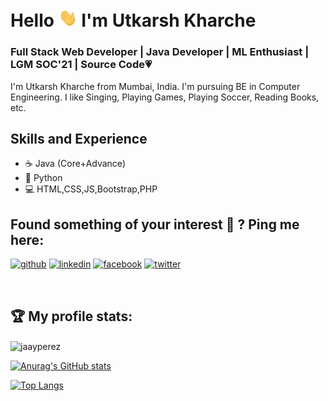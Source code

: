 # Hello <img src="https://github.com/UKROCKZ/UKROCKZ/blob/main/Resources/wave.gif" width="30px"> I'm Utkarsh Kharche
### Full Stack Web Developer | Java Developer | ML Enthusiast | LGM SOC'21 | Source Code:heartpulse:
I'm Utkarsh Kharche from Mumbai, India. I'm pursuing BE in Computer Engineering. I like Singing, Playing Games, Playing Soccer, Reading Books, etc.

## Skills and Experience
* ☕ Java (Core+Advance)
* 🐍 Python
* 💻 HTML,CSS,JS,Bootstrap,PHP

## Found something of your interest 🔎 ? Ping me here:

[<img src='https://cdn.jsdelivr.net/npm/simple-icons@3.0.1/icons/github.svg' alt='github' height='25'>](https://github.com/UKROCKZ)  [<img src='https://cdn.jsdelivr.net/npm/simple-icons@3.0.1/icons/linkedin.svg' alt='linkedin' height='25'>](https://www.linkedin.com/in/utkarsh-kharche-a229b2175/)  [<img src='https://cdn.jsdelivr.net/npm/simple-icons@3.0.1/icons/facebook.svg' alt='facebook' height='25'>](https://www.facebook.com/utkarsh.kharche.5)  [<img src='https://cdn.jsdelivr.net/npm/simple-icons@3.0.1/icons/twitter.svg' alt='twitter' height='25'>](https://twitter.com/UtkarshKharche2)  

<br />


<h2>🏆 My profile stats:</h2>

 <p align="center">

 <img align="center" src="https://github-readme-streak-stats.herokuapp.com/?user=jaayperez&" alt="jaayperez" /><br>

 
 [![Anurag's GitHub stats](https://github-readme-stats.vercel.app/api?username=UtkarshKharche29&theme=radical&show_icons=true)](https://github.com/anuraghazra/github-readme-stats) 
 <!-- | --> 
 [![Top Langs](https://github-readme-stats.vercel.app/api/top-langs/?username=UtkarshKharche29&layout=compact&theme=radical&height=100)](https://github.com/anuraghazra/github-readme-stats)
 
 
 </p>  

